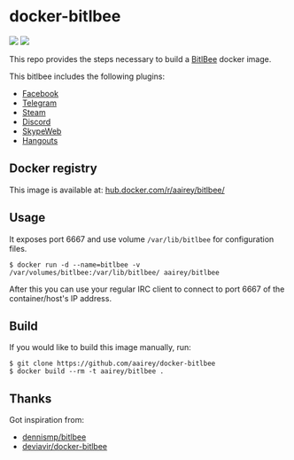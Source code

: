 docker-bitlbee
==============

[![](https://images.microbadger.com/badges/image/aairey/bitlbee.svg)](https://microbadger.com/images/aairey/bitlbee "Get your own image badge on microbadger.com") [![](https://images.microbadger.com/badges/version/aairey/bitlbee.svg)](https://microbadger.com/images/aairey/bitlbee "Get your own version badge on microbadger.com")

This repo provides the steps necessary to build a
[BitlBee](http://www.bitlbee.org/) docker image.

This bitlbee includes the following plugins:
* [Facebook](https://wiki.bitlbee.org/HowtoFacebookMQTT)
* [Telegram](https://github.com/majn/telegram-purple)
* [Steam](https://github.com/jgeboski/bitlbee-steam)
* [Discord](https://github.com/sm00th/bitlbee-discord/)
* [SkypeWeb](https://wiki.bitlbee.org/HowtoSkypeWeb)
* [Hangouts](https://bitbucket.org/EionRobb/purple-hangouts)

Docker registry
---------------

This image is available at: [hub.docker.com/r/aairey/bitlbee/](https://hub.docker.com/r/aairey/bitlbee/)

Usage
-----

It exposes port 6667 and use volume `/var/lib/bitlbee` for configuration files.

```shell
$ docker run -d --name=bitlbee -v /var/volumes/bitlbee:/var/lib/bitlbee/ aairey/bitlbee
```

After this you can use your regular IRC client to connect to port 6667 of the container/host's IP address.

Build
-----

If you would like to build this image manually, run:

```shell
$ git clone https://github.com/aairey/docker-bitlbee
$ docker build --rm -t aairey/bitlbee .
```

Thanks
------

Got inspiration from:

* [dennismp/bitlbee](https://github.com/dennis/docker-bitlbee)
* [deviavir/docker-bitlbee](https://github.com/DeviaVir/docker-bitlbee)
